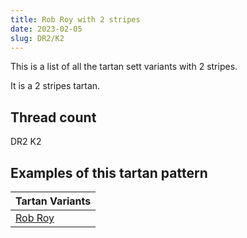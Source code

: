 ```yaml
---
title: Rob Roy with 2 stripes
date: 2023-02-05
slug: DR2/K2
---
```

This is a list of all the tartan sett variants with 2 stripes.

It is a 2 stripes tartan.


## Thread count
DR2 K2

## Examples of this tartan pattern

| Tartan Variants |
|---------------|
| [Rob Roy](/variants/dr2/k2-draa0000-k000000)||
